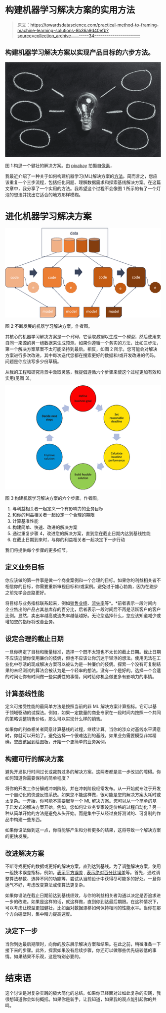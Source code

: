 # 构建机器学习解决方案的实用方法

> 原文：<https://towardsdatascience.com/practical-method-to-framing-machine-learning-solutions-8b36a9d40efb?source=collection_archive---------34----------------------->

## 构建机器学习解决方案以实现产品目标的六步方法。

![](img/9d1d28c93ffb27473af9e167961a1488.png)

图 1:构思一个健壮的解决方案。由 [pixabay](https://www.pexels.com/@pixabay) 拍摄自[像素](https://www.pexels.com/photo/clear-light-bulb-355948/)，

我最近介绍了一种关于如何构建机器学习(ML)解决方案的[方法](/framing-machine-learning-solution-4221f5da035d)。简而言之，您应该重复一个三步流程，包括细化问题、理解数据需求和探索基线解决方案。在这篇文章中，我分享了一个实用的方法。我希望这个过程不会像图 1 所示的有了一个灯泡的想法并找出它适合的地方那样模糊。

# 进化机器学习解决方案

![](img/7876f5d840c90a0474395c5aa4cb6fdd.png)

图 2:不断发展的机器学习解决方案。作者图。

其核心的机器学习解决方案是一个*代码*，它读取*数据*以生成一个*模型*，然后使用来自同一来源的另一组数据来生成预测。如果你遵循一个务实的方法，比如三步法，第一个解决方案草案不太可能坚持到最后。相反，如图 2 所示，您可能会对解决方案进行多次改进，其中每次迭代您都在搜索更好的数据和/或开发改进的代码。问题是你应该写多少份草稿。

从我的工程和研究背景中汲取灵感，我提倡遵循六个步骤来使这个过程更加有效和实用(见图 3)。

![](img/9246b91a009524bd59fdf9d41c1359be.png)

图 3:构建机器学习解决方案的六个步骤。作者图。

1.  与利益相关者一起定义一个有影响力的业务目标
2.  和你的利益相关者一起设定一个合理的期限
3.  计算基准性能
4.  构建简单、快速、改进的解决方案
5.  通过重复步骤 4，改进您的解决方案，直到您在截止日期内达到基线性能
6.  在截止日期到来时，与你的利益相关者一起决定下一步行动

我们将提供每个步骤的更多细节。

## 定义业务目标

你应该做的第一件事是做一个商业案例和一个合理的目标。如果你的利益相关者不相信你的目标，你需要重新审视目标和/或案例。避免过于雄心勃勃，因为在跑步之前先学会走路更好。

将目标与业务指标联系起来，例如[销售业绩](https://en.wikipedia.org/wiki/Sell-through)、[流失率](https://en.wikipedia.org/wiki/Churn_rate)等*。*前者表示一段时间内企业售出的产品占其总库存的百分比，后者表示一段时间后不再是活跃客户的客户比例。显然，卖出率越高或流失率越低越好。无论您选择什么，您应该知道减少或增加您的指标将改善业务。

## 设定合理的截止日期

一旦你确定了目标和衡量标准，选择一个既不太短也不太长的截止日期。截止日期不应该迫使你使用廉价的伎俩，但也不应该让你沉迷于轻浮的想法。使用无法在工业化中存活的现成解决方案可以被认为是一种廉价的伎俩。探索一个没有可复制结果的未经测试的算法会被认为是一个轻率的想法。没有一个是好的。选择一个合适的时间让你有时间做一些实质性的事情，同时给你机会做更多有影响力的事情。

## 计算基线性能

定义可接受性能的最简单方法是按照当前的非 ML 解决方案计算指标。它可以基于领域驱动的试探法。例如，如果一定数量的商业专家在一段时间内按照一个共同的策略调整销售价格，那么可以实现什么样的销售。

如果你的利益相关者同意计算基线的过程，继续计算。当你的涉众对基线水平满意时，你就可以开始了。避免选择一个很难达到的基线。如果业务需要模型非常精确，您应该回到绘图板，开始一个更简单的业务案例。

## 构建可行的解决方案

避免开发执行时间过长或裁剪过多的解决方案。这两者都是进一步改进的障碍。你如何知道你需要保持的简单程度？

将你的开发工作分解成冲刺阶段，并在冲刺阶段经常发布。从一开始就专注于开发一个自动化的快速反馈系统。如果您不能这样做，很可能是您的解决方案太耗时或太复杂。一开始，你可能不需要起草一个 ML 解决方案。您可以从一个简单的基于启发式的解决方案开始。例如，您如何让业务专家设定价格的过程自动化？另一种从简单开始的方法是避免从头开始。而是集中于从经过良好测试的、可复制的作品中构建一些东西。

如果你设法做到这一点，你将能够产生和分析更多的结果，这将导致一个解决方案的更快发展。

## 改进解决方案

不断寻找更好的数据或更好的解决方案，直到达到基线。为了调整解决方案，使用一组技术误差指标，例如，[表示平方误差](https://en.wikipedia.org/wiki/Mean_squared_error) , [表示绝对百分比误差](https://en.wikipedia.org/wiki/Mean_absolute_percentage_error)等。首先，通过调整算法参数、选择不同的功能等，尝试从当前设计中获得尽可能多的好处。一旦你运气不好，考虑改变算法或使算法更复杂。

如果你设法在截止日期前达到基线绩效，与你的利益相关者沟通以决定是否追求进一步的改进。如果是这样的话，就这样做，直到你到达最后期限。在这种情况下，可以考虑让模型更加健壮，比如面对数据漂移如何保持相同的性能水平。当你在那个方向碰壁时，集中精力提高速度。

## 决定下一步

当你到达最后期限时，向你的股东展示解决方案和结果。在此之前，稍微准备一下接下来的步骤。此外，探索如果没有后续步骤，你还可以做哪些优先级较低的事情。如果结果不乐观，这是特别必要的。

# 结束语

这个讨论是对复杂实践的极大简化的总结。如果你已经面对过如此复杂的实践，我很想知道你会如何概括。如果你是新手，让我知道，如果我的观点能引起你的共鸣。